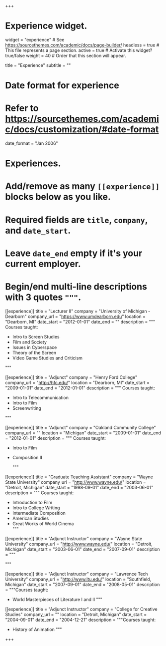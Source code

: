 +++
# Experience widget.
widget = "experience"  # See https://sourcethemes.com/academic/docs/page-builder/
headless = true  # This file represents a page section.
active = true  # Activate this widget? true/false
weight = 40  # Order that this section will appear.

title = "Experience"
subtitle = ""

# Date format for experience
#   Refer to https://sourcethemes.com/academic/docs/customization/#date-format
date_format = "Jan 2006"

# Experiences.
#   Add/remove as many `[[experience]]` blocks below as you like.
#   Required fields are `title`, `company`, and `date_start`.
#   Leave `date_end` empty if it's your current employer.
#   Begin/end multi-line descriptions with 3 quotes `"""`.
[[experience]]
  title = "Lecturer II"
  company = "University of Michigan - Dearborn"
  company_url = "https://www.umdearborn.edu"
  location = "Dearborn, MI"
  date_start = "2012-01-01"
  date_end = ""
  description = """
  Courses taught:  
  * Intro to Screen Studies  
  * Film and Society  
  * Issues in Cyberspace  
  * Theory of the Screen  
  * Video Game Studies and Criticism  

  """

[[experience]]
  title = "Adjunct"
  company = "Henry Ford College"
  company_url = "http://hfc.edu/"
  location = "Dearborn, MI"
  date_start = "2009-01-01"
  date_end = "2012-01-01"
  description = """
  Courses taught:  
  * Intro to Telecommunication  
  * Intro to Film  
  * Screenwriting

  """

[[experience]]
  title = "Adjunct"
  company = "Oakland Community College"
  company_url = ""
  location = "Michigan"
  date_start = "2009-01-01"
  date_end = "2012-01-01"
  description = """
  Courses taught:    
  * Intro to Film  
  * Composition II

    """

[[experience]]
      title = "Graduate Teaching Assistant"
      company = "Wayne State University"
      company_url = "http://www.wayne.edu/"
      location = "Detroit, Michigan"
      date_start = "1998-09-01"
      date_end = "2003-06-01"
      description = """ Courses taught:   
* Introduction to Film  
* Intro to College Writing  
* Intermediate Composition  
* American Studies  
* Great Works of World Cinema  
"""

[[experience]]
        title = "Adjunct Instructor"
        company = "Wayne State University"
        company_url = "http://www.wayne.edu/"
        location = "Detroit, Michigan"
        date_start = "2003-06-01"
        date_end = "2007-09-01"
        description = """

"""

[[experience]]
          title = "Adjunct Instructor"
          company = "Lawrence Tech University"
          company_url = "http://www.ltu.edu/"
          location = "Southfield, Michigan"
          date_start = "2007-09-01"
          date_end = "2008-05-01"
          description = """Courses taught:    
  * World Masterpieces of Literature I and II
"""

[[experience]]
            title = "Adjunct Instructor"
            company = "College for Creative Studies"
            company_url = ""
            location = "Detroit, Michigan"
            date_start = "2004-09-01"
            date_end = "2004-12-21"
            description = """Courses taught:    
  * History of Animation
            """

+++
